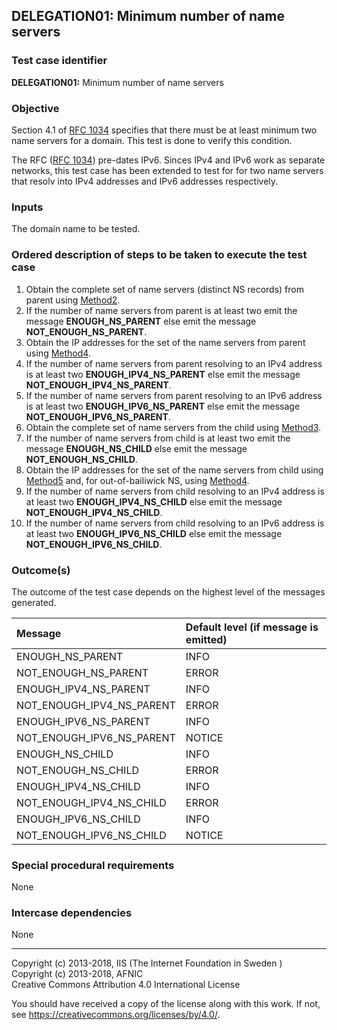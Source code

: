 ## DELEGATION01: Minimum number of name servers   

### Test case identifier

**DELEGATION01:** Minimum number of name servers

### Objective

Section 4.1 of [RFC 1034] specifies that there must be at least minimum two name servers 
for a domain. This test is done to verify this condition.

The RFC ([RFC 1034]) pre-dates IPv6. Sinces IPv4 and IPv6 work as separate networks, this
test case has been extended to test for for two name servers that resolv into IPv4 addresses
and IPv6 addresses respectively.


### Inputs

The domain name to be tested.

### Ordered description of steps to be taken to execute the test case

1. Obtain the complete set of name servers (distinct NS records) from 
   parent using [Method2](../Methods.md).
2. If the number of name servers from parent is at least two emit the
   message **ENOUGH_NS_PARENT** else emit the message 
   **NOT_ENOUGH_NS_PARENT**.
3. Obtain the IP addresses for the set of the name servers from parent 
   using [Method4](../Methods.md).
4. If the number of name servers from parent resolving to an IPv4 
   address is at least two **ENOUGH_IPV4_NS_PARENT** else emit the
   message **NOT_ENOUGH_IPV4_NS_PARENT**.
5. If the number of name servers from parent resolving to an IPv6 
   address is at least two **ENOUGH_IPV6_NS_PARENT** else emit the
   message **NOT_ENOUGH_IPV6_NS_PARENT**.
6. Obtain the complete set of name servers from the child using 
   [Method3](../Methods.md).
7. If the number of name servers from child is at least two emit the
   message **ENOUGH_NS_CHILD** else emit the message 
   **NOT_ENOUGH_NS_CHILD**.
8. Obtain the IP addresses for the set of the name servers from child 
   using [Method5](../Methods.md) and, for out-of-bailiwick NS, using
   [Method4](../Methods.md).
9. If the number of name servers from child resolving to an IPv4 
   address is at least two **ENOUGH_IPV4_NS_CHILD** else emit the
   message **NOT_ENOUGH_IPV4_NS_CHILD**.
10. If the number of name servers from child resolving to an IPv6 
    address is at least two **ENOUGH_IPV6_NS_CHILD** else emit the
    message **NOT_ENOUGH_IPV6_NS_CHILD**.

 
### Outcome(s)

The outcome of the test case depends on the highest level of the messages 
generated.

Message                       | Default level (if message is emitted)
:-----------------------------|:-----------------------------------
ENOUGH_NS_PARENT              | INFO
NOT_ENOUGH_NS_PARENT          | ERROR
ENOUGH_IPV4_NS_PARENT         | INFO
NOT_ENOUGH_IPV4_NS_PARENT     | ERROR
ENOUGH_IPV6_NS_PARENT         | INFO
NOT_ENOUGH_IPV6_NS_PARENT     | NOTICE
ENOUGH_NS_CHILD               | INFO
NOT_ENOUGH_NS_CHILD           | ERROR
ENOUGH_IPV4_NS_CHILD          | INFO
NOT_ENOUGH_IPV4_NS_CHILD      | ERROR
ENOUGH_IPV6_NS_CHILD          | INFO
NOT_ENOUGH_IPV6_NS_CHILD      | NOTICE


### Special procedural requirements

None 

### Intercase dependencies

None


[RFC 1034]: https://tools.ietf.org/html/rfc1034

-------

Copyright (c) 2013-2018, IIS (The Internet Foundation in Sweden )  
Copyright (c) 2013-2018, AFNIC  
Creative Commons Attribution 4.0 International License

You should have received a copy of the license along with this
work.  If not, see <https://creativecommons.org/licenses/by/4.0/>.
